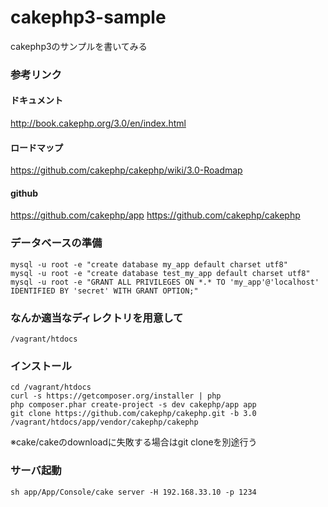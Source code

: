 cakephp3-sample
===============

cakephp3のサンプルを書いてみる

### 参考リンク
#### ドキュメント
http://book.cakephp.org/3.0/en/index.html

#### ロードマップ
https://github.com/cakephp/cakephp/wiki/3.0-Roadmap

#### github
https://github.com/cakephp/app
https://github.com/cakephp/cakephp

### データベースの準備
```
mysql -u root -e "create database my_app default charset utf8"
mysql -u root -e "create database test_my_app default charset utf8"
mysql -u root -e "GRANT ALL PRIVILEGES ON *.* TO 'my_app'@'localhost' IDENTIFIED BY 'secret' WITH GRANT OPTION;"
```

### なんか適当なディレクトリを用意して
```
/vagrant/htdocs
```

### インストール
```
cd /vagrant/htdocs
curl -s https://getcomposer.org/installer | php
php composer.phar create-project -s dev cakephp/app app
git clone https://github.com/cakephp/cakephp.git -b 3.0 /vagrant/htdocs/app/vendor/cakephp/cakephp
```
※cake/cakeのdownloadに失敗する場合はgit cloneを別途行う

### サーバ起動
```
sh app/App/Console/cake server -H 192.168.33.10 -p 1234
```


